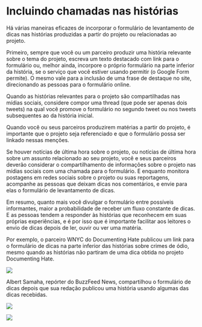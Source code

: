 # Incluindo chamadas nas histórias

Há várias maneiras eficazes de incorporar o formulário de levantamento de dicas nas histórias produzidas a partir do projeto ou relacionadas ao projeto.

Primeiro, sempre que você ou um parceiro produzir uma história relevante sobre o tema do projeto, escreva um texto destacado com link para o formulário ou, melhor ainda, incorpore o próprio formulário na parte inferior da história, se o serviço que você estiver usando permitir \(o Google Form permite\). O mesmo vale para a inclusão de uma frase de destaque no site, direcionando as pessoas para o formulário online.

Quando as histórias relevantes para o projeto são compartilhadas nas mídias sociais, considere compor uma thread \(que pode ser apenas dois tweets\) na qual você promove o formulário no segundo tweet ou nos tweets subsequentes ao da história inicial.

Quando você ou seus parceiros produzirem matérias a partir do projeto, é importante que o projeto seja referenciado e que o formulário possa ser linkado nessas menções.

Se houver notícias de última hora sobre o projeto, ou notícias de última hora sobre um assunto relacionado ao seu projeto, você e seus parceiros deverão considerar o compartilhamento de informações sobre o projeto nas mídias sociais com uma chamada para o formulário. E enquanto monitora postagens em redes sociais sobre o projeto ou suas reportagens, acompanhe as pessoas que deixam dicas nos comentários, e envie para elas o formulário de levantamento de dicas.

Em resumo, quanto mais você divulgar o formulário entre possíveis informantes, maior a probabilidade de receber um fluxo constante de dicas. E as pessoas tendem a responder às histórias que reconhecem em suas próprias experiências, e é por isso que é importante facilitar aos leitores o envio de dicas depois de ler, ouvir ou ver uma matéria.

Por exemplo, o parceiro WNYC do Documenting Hate publicou um link para o formulário de dicas na parte inferior das histórias sobre crimes de ódio, mesmo quando as histórias não partiram de uma dica obtida no projeto Documenting Hate.

![](../.gitbook/assets/image%20%281%29.png)

Albert Samaha, repórter do BuzzFeed News, compartilhou o formulário de dicas depois que sua redação publicou uma história usando algumas das dicas recebidas.

![](../.gitbook/assets/image%20%282%29.png)

![](https://github.com/propublica/collaborative-playbook-pt/tree/23a95d41546d4e53e37436bf3e91e9adf0ac44b4/.gitbook/assets/screen-shot-2019-08-09-at-12.14.34-pm%20%282%29.png)


